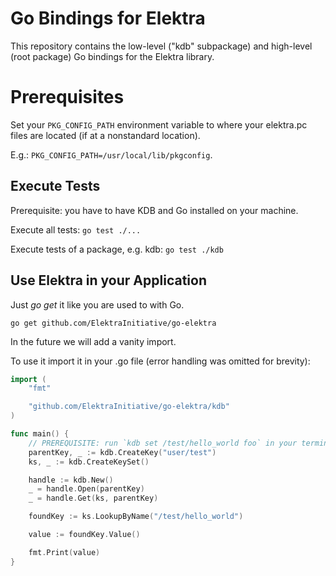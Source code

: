 # Go Bindings for Elektra

This repository contains the low-level ("kdb" subpackage) and high-level (root package) Go bindings for the Elektra library.

# Prerequisites

Set your `PKG_CONFIG_PATH` environment variable to where your elektra.pc files are located (if at a nonstandard location).

E.g.: `PKG_CONFIG_PATH=/usr/local/lib/pkgconfig`.

## Execute Tests

Prerequisite: you have to have KDB and Go installed on your machine.

Execute all tests:
`go test ./...`

Execute tests of a package, e.g. kdb:
`go test ./kdb`

## Use Elektra in your Application

Just _go get_ it like you are used to with Go.

`go get github.com/ElektraInitiative/go-elektra`

In the future we will add a vanity import.

To use it import it in your .go file (error handling was omitted for brevity):

```go
import (
    "fmt"

    "github.com/ElektraInitiative/go-elektra/kdb"
)

func main() {
    // PREREQUISITE: run `kdb set /test/hello_world foo` in your terminal
    parentKey, _ := kdb.CreateKey("user/test")
	ks, _ := kdb.CreateKeySet()

    handle := kdb.New()
	_ = handle.Open(parentKey)
    _ = handle.Get(ks, parentKey)

    foundKey := ks.LookupByName("/test/hello_world")

    value := foundKey.Value()

    fmt.Print(value)
}
```

